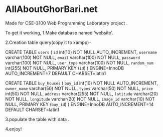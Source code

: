 # AllAboutGhorBari.net
Made for CSE-3100 Web Programming Laboratory project .



To get it working,
1.Make database named 'website'.


2.Creation table query(copy it to xampp)-

CREATE TABLE `users` (
 `id` int(10) NOT NULL AUTO_INCREMENT,
 `username` varchar(100) NOT NULL,
 `email` varchar(100) NOT NULL,
 `password` varchar(100) NOT NULL,
 `user_type` varchar(100) NOT NULL,
 `random_num` int(255) NOT NULL,
 PRIMARY KEY (`id`)
) ENGINE=InnoDB AUTO_INCREMENT=7 DEFAULT CHARSET=latin1


CREATE TABLE `buy_houses` (
 `buy_id` int(10) NOT NULL AUTO_INCREMENT,
 `owner_name` varchar(50) NOT NULL,
 `types` varchar(50) NOT NULL,
 `price` int(50) NOT NULL,
 `address` varchar(255) NOT NULL,
 `latitude` varchar(20) NOT NULL,
 `longitude` varchar(20) NOT NULL,
 `image_id` varchar(10) NOT NULL,
 PRIMARY KEY (`buy_id`)
) ENGINE=InnoDB AUTO_INCREMENT=14 DEFAULT CHARSET=latin1


3.populate the table with data .

4.enjoy!
